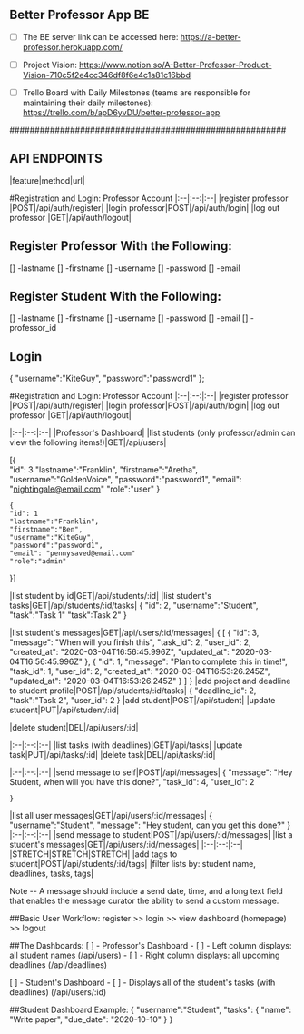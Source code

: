 ## Better Professor App BE 

- [ ] The BE server link can be accessed here: https://a-better-professor.herokuapp.com/

- [ ] Project Vision: https://www.notion.so/A-Better-Professor-Product-Vision-710c5f2e4cc346df8f6e4c1a81c16bbd

- [ ] Trello Board with Daily Milestones (teams are responsible for maintaining their daily milestones): https://trello.com/b/apD6yvDU/better-professor-app

#######################################################

## API ENDPOINTS ##
|feature|method|url|

#Registration and Login: Professor Account
|:--|:--:|:--|
|register professor |POST|/api/auth/register|
|login professor|POST|/api/auth/login|
|log out professor |GET|/api/auth/logout|

## Register Professor With the Following: 
[] -lastname
[] -firstname
[] -username
[] -password
[] -email


## Register Student With the Following:
[] -lastname
[] -firstname
[] -username
[] -password
[] -email
[] -professor_id


## Login

{
    "username":"KiteGuy",
    "password":"password1"
};

#Registration and Login: Professor Account
|:--|:--:|:--|
|register professor |POST|/api/auth/register|
|login professor|POST|/api/auth/login|
|log out professor |GET|/api/auth/logout|


|:--|:--:|:--|
|Professor's Dashboard|
|list students (only professor/admin can view the following items!)|GET|/api/users|

  [{   
    "id": 3
	"lastname":"Franklin",
	"firstname":"Aretha",
	"username":"GoldenVoice",
	"password":"password1",
	"email": "nightingale@email.com"
    "role":"user"
}

    {   
    "id": 1
	"lastname":"Franklin",
	"firstname":"Ben",
	"username":"KiteGuy",
	"password":"password1",
	"email": "pennysaved@email.com"
    "role":"admin"
}]

|list student by id|GET|/api/students/:id|
|list student's tasks|GET|/api/students/:id/tasks|
    {
        "id": 2,
        "username":"Student",
        "task":"Task 1"
        "task":Task 2"
    }

|list student's messages|GET|/api/users/:id/messages|
    {
        [
    {
        "id": 3,
        "message": "When will you finish this",
        "task_id": 2,
        "user_id": 2,
        "created_at": "2020-03-04T16:56:45.996Z",
        "updated_at": "2020-03-04T16:56:45.996Z"
    },
    {
        "id": 1,
        "message": "Plan to complete this in time!",
        "task_id": 1,
        "user_id": 2,
        "created_at": "2020-03-04T16:53:26.245Z",
        "updated_at": "2020-03-04T16:53:26.245Z"
    }
]
    }
|add project and deadline to student profile|POST|/api/students/:id/tasks|
    {
	"deadline_id": 2,
	"task":"Task 2",
	"user_id": 2
    }
|add student|POST|/api/student|
|update student|PUT|/api/student/:id|

|delete student|DEL|/api/users/:id|

|:--|:--:|:--|
|list tasks (with deadlines)|GET|/api/tasks|
|update task|PUT|/api/tasks/:id|
|delete task|DEL|/api/tasks/:id|

|:--|:--:|:--|
|send message to self|POST|/api/messages|
    {
	"message": "Hey Student, when will you have this done?",
	"task_id": 4,
	"user_id": 2

    }
|list all user messages|GET|/api/users/:id/messages|
    {
        "username":"Student",
        "message": "Hey student, can you get this done?"
    }
|:--|:--:|:--|
|send message to student|POST|/api/users/:id/messages|
|list a student's messages|GET|/api/users/:id/messages|
|:--|:--:|:--|
|STRETCH|STRETCH|STRETCH|
|add tags to student|POST|/api/students/:id/tags|
|filter lists by: student name, deadlines, tasks, tags|


Note -- A message should include a send date, time, and a long text field that enables the message curator the ability to send a custom message.


##Basic User Workflow: 
register >> login >> view dashboard (homepage) >> logout

##The Dashboards:
[ ] - Professor's Dashboard 
    - [ ] - Left column displays: all student names (/api/users)
    - [ ] - Right column displays: all upcoming deadlines (/api/deadlines)

[ ] - Student's Dashboard
    - [ ] - Displays all of the student's tasks (with deadlines) (/api/users/:id)

##Student Dashboard Example:
{
    "username":"Student",
    "tasks": {
        "name": "Write paper",
        "due_date": "2020-10-10"
    }
}